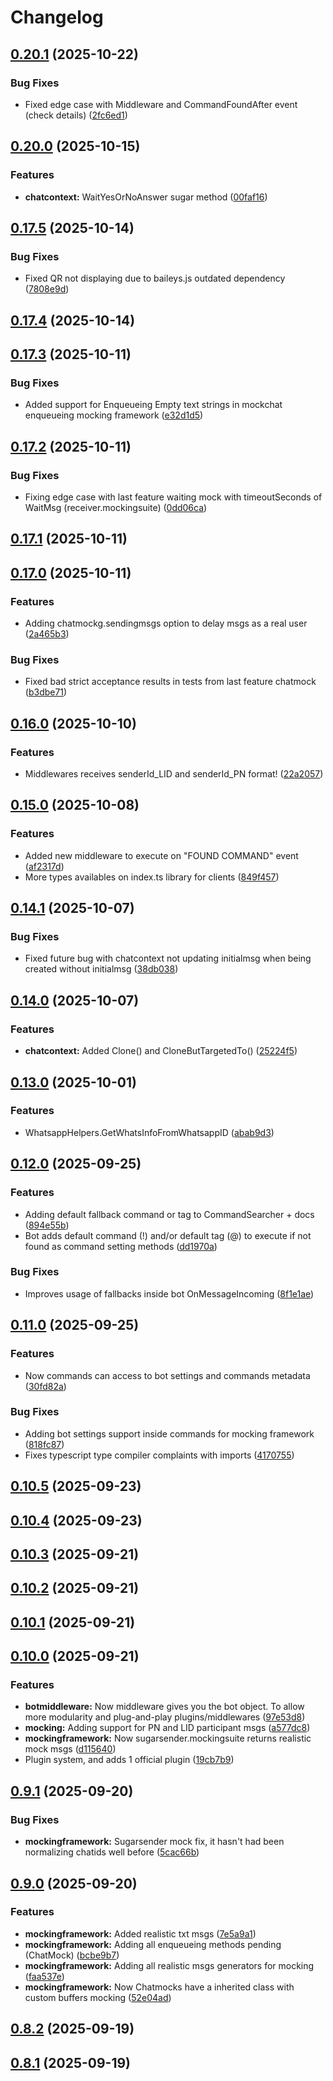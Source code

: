 # Changelog

## [0.20.1](https://github.com/KristanLaimon/WhatsBotCord.js/compare/v0.20.0...v0.20.1) (2025-10-22)

### Bug Fixes

* Fixed edge case with Middleware and CommandFoundAfter event (check details) ([2fc6ed1](https://github.com/KristanLaimon/WhatsBotCord.js/commit/2fc6ed17856d8647ee8fd698832cc7600bb95776))

## [0.20.0](https://github.com/KristanLaimon/WhatsBotCord.js/compare/v0.17.5...v0.20.0) (2025-10-15)

### Features

- **chatcontext:** WaitYesOrNoAnswer sugar method ([00faf16](https://github.com/KristanLaimon/WhatsBotCord.js/commit/00faf164ad9e64ace633b4963051a39312a22e75))

## [0.17.5](https://github.com/KristanLaimon/WhatsBotCord.js/compare/v0.17.4...v0.17.5) (2025-10-14)

### Bug Fixes

- Fixed QR not displaying due to baileys.js outdated dependency ([7808e9d](https://github.com/KristanLaimon/WhatsBotCord.js/commit/7808e9d6889f1bcb616f39d79918adaf7b7d8282))

## [0.17.4](https://github.com/KristanLaimon/WhatsBotCord.js/compare/v0.17.3...v0.17.4) (2025-10-14)

## [0.17.3](https://github.com/KristanLaimon/WhatsBotCord.js/compare/v0.17.2...v0.17.3) (2025-10-11)

### Bug Fixes

- Added support for Enqueueing Empty text strings in mockchat enqueueing mocking framework ([e32d1d5](https://github.com/KristanLaimon/WhatsBotCord.js/commit/e32d1d59a8ab7c36a447ddeb0c0576b8614df5ef))

## [0.17.2](https://github.com/KristanLaimon/WhatsBotCord.js/compare/v0.17.1...v0.17.2) (2025-10-11)

### Bug Fixes

- Fixing edge case with last feature waiting mock with timeoutSeconds of WaitMsg (receiver.mockingsuite) ([0dd06ca](https://github.com/KristanLaimon/WhatsBotCord.js/commit/0dd06cae08e0fbb65d2b424ad34164fc92673fc5))

## [0.17.1](https://github.com/KristanLaimon/WhatsBotCord.js/compare/v0.17.0...v0.17.1) (2025-10-11)

## [0.17.0](https://github.com/KristanLaimon/WhatsBotCord.js/compare/v0.16.0...v0.17.0) (2025-10-11)

### Features

- Adding chatmockg.sendingmsgs option to delay msgs as a real user ([2a465b3](https://github.com/KristanLaimon/WhatsBotCord.js/commit/2a465b3dbca0bb62c487f7165c3693e1bfa90d39))

### Bug Fixes

- Fixed bad strict acceptance results in tests from last feature chatmock ([b3dbe71](https://github.com/KristanLaimon/WhatsBotCord.js/commit/b3dbe71c14c6c2501eb6d7a0abced372811e688b))

## [0.16.0](https://github.com/KristanLaimon/WhatsBotCord.js/compare/v0.15.0...v0.16.0) (2025-10-10)

### Features

- Middlewares receives senderId_LID and senderId_PN format! ([22a2057](https://github.com/KristanLaimon/WhatsBotCord.js/commit/22a2057197b74f5717ac7d67776f6af787529302))

## [0.15.0](https://github.com/KristanLaimon/WhatsBotCord.js/compare/v0.14.1...v0.15.0) (2025-10-08)

### Features

- Added new middleware to execute on "FOUND COMMAND" event ([af2317d](https://github.com/KristanLaimon/WhatsBotCord.js/commit/af2317d36cda52991f34db159f39851a93533b10))
- More types availables on index.ts library for clients ([849f457](https://github.com/KristanLaimon/WhatsBotCord.js/commit/849f457023216c38d545a5da2bd8e9e98f09e4c9))

## [0.14.1](https://github.com/KristanLaimon/WhatsBotCord.js/compare/v0.14.0...v0.14.1) (2025-10-07)

### Bug Fixes

- Fixed future bug with chatcontext not updating initialmsg when being created without initialmsg ([38db038](https://github.com/KristanLaimon/WhatsBotCord.js/commit/38db038e65e86311e02266731f9224f71184c8c8))

## [0.14.0](https://github.com/KristanLaimon/WhatsBotCord.js/compare/v0.13.0...v0.14.0) (2025-10-07)

### Features

- **chatcontext:** Added Clone() and CloneButTargetedTo() ([25224f5](https://github.com/KristanLaimon/WhatsBotCord.js/commit/25224f5d1773d174335a5c6d107a9eb1429cff30))

## [0.13.0](https://github.com/KristanLaimon/WhatsBotCord.js/compare/v0.12.0...v0.13.0) (2025-10-01)

### Features

- WhatsappHelpers.GetWhatsInfoFromWhatsappID ([abab9d3](https://github.com/KristanLaimon/WhatsBotCord.js/commit/abab9d37bc36272dd58ea1d7f0feef6d14b20463))

## [0.12.0](https://github.com/KristanLaimon/WhatsBotCord.js/compare/v0.11.0...v0.12.0) (2025-09-25)

### Features

- Adding default fallback command or tag to CommandSearcher + docs ([894e55b](https://github.com/KristanLaimon/WhatsBotCord.js/commit/894e55bbfc728047bf686e43e98c2c1af98801b6))
- Bot adds default command (!) and/or default tag (@) to execute if not found as command setting methods ([dd1970a](https://github.com/KristanLaimon/WhatsBotCord.js/commit/dd1970a4de803e5feec63cd85fad2e1e1fb7481e))

### Bug Fixes

- Improves usage of fallbacks inside bot OnMessageIncoming ([8f1e1ae](https://github.com/KristanLaimon/WhatsBotCord.js/commit/8f1e1ae1474e070fe0521302a3940d28ddfa1ea7))

## [0.11.0](https://github.com/KristanLaimon/WhatsBotCord.js/compare/v0.10.5...v0.11.0) (2025-09-25)

### Features

- Now commands can access to bot settings and commands metadata ([30fd82a](https://github.com/KristanLaimon/WhatsBotCord.js/commit/30fd82af6e81f604c9edb39601272e1cf5cb6734))

### Bug Fixes

- Adding bot settings support inside commands for mocking framework ([818fc87](https://github.com/KristanLaimon/WhatsBotCord.js/commit/818fc87feae8e17fd92b4f3d54df0c9251219dda))
- Fixes typescript type compiler complaints with imports ([4170755](https://github.com/KristanLaimon/WhatsBotCord.js/commit/4170755bac84a7018df0b04c98a9b83e272a335f))

## [0.10.5](https://github.com/KristanLaimon/WhatsBotCord.js/compare/v0.10.4...v0.10.5) (2025-09-23)

## [0.10.4](https://github.com/KristanLaimon/WhatsBotCord.js/compare/v0.10.3...v0.10.4) (2025-09-23)

## [0.10.3](https://github.com/KristanLaimon/WhatsBotCord.js/compare/v0.10.2...v0.10.3) (2025-09-21)

## [0.10.2](https://github.com/KristanLaimon/WhatsBotCord.js/compare/v0.10.1...v0.10.2) (2025-09-21)

## [0.10.1](https://github.com/KristanLaimon/WhatsBotCord.js/compare/v0.10.0...v0.10.1) (2025-09-21)

## [0.10.0](https://github.com/KristanLaimon/WhatsBotCord.js/compare/v0.9.1...v0.10.0) (2025-09-21)

### Features

- **botmiddleware:** Now middleware gives you the bot object. To allow more modularity and plug-and-play plugins/middlewares ([97e53d8](https://github.com/KristanLaimon/WhatsBotCord.js/commit/97e53d8af7632fcbb14dddc742028d3f46afefa3))
- **mocking:** Adding support for PN and LID participant msgs ([a577dc8](https://github.com/KristanLaimon/WhatsBotCord.js/commit/a577dc85ae1152bd367b981a6a2c8f78641668ff))
- **mockingframework:** Now sugarsender.mockingsuite returns realistic mock msgs ([d115640](https://github.com/KristanLaimon/WhatsBotCord.js/commit/d1156402c13026d6f2695f24a234a153d7539382))
- Plugin system, and adds 1 official plugin ([19cb7b9](https://github.com/KristanLaimon/WhatsBotCord.js/commit/19cb7b9bfc46246c9b23b8b499624cda4b9f9f2b))

## [0.9.1](https://github.com/KristanLaimon/WhatsBotCord.js/compare/v0.9.0...v0.9.1) (2025-09-20)

### Bug Fixes

- **mockingframework:** Sugarsender mock fix, it hasn't had been normalizing chatids well before ([5cac66b](https://github.com/KristanLaimon/WhatsBotCord.js/commit/5cac66bde34c862d17433ca3ecfdfe13a3f51b46))

## [0.9.0](https://github.com/KristanLaimon/WhatsBotCord.js/compare/v0.8.1...v0.9.0) (2025-09-20)

### Features

- **mockingframework:** Added realistic txt msgs ([7e5a9a1](https://github.com/KristanLaimon/WhatsBotCord.js/commit/7e5a9a1682c98197a5a420774138203026af6f4c))
- **mockingframework:** Adding all enqueueing methods pending (ChatMock) ([bcbe9b7](https://github.com/KristanLaimon/WhatsBotCord.js/commit/bcbe9b7b73f9b760a79cf99086c445c9369c5b43))
- **mockingframework:** Adding all realistic msgs generators for mocking ([faa537e](https://github.com/KristanLaimon/WhatsBotCord.js/commit/faa537eae7635d7df81fd9dcfb05eb9cccddeb4e))
- **mockingframework:** Now Chatmocks have a inherited class with custom buffers mocking ([52e04ad](https://github.com/KristanLaimon/WhatsBotCord.js/commit/52e04ad29b6b41a9b6c5cd13ae132ae0b5f5d8e4))

## [0.8.2](https://github.com/KristanLaimon/WhatsBotCord.js/compare/v0.8.1...v0.8.2) (2025-09-19)

## [0.8.1](https://github.com/KristanLaimon/WhatsBotCord.js/compare/v0.1.1-beta.13...v0.8.1) (2025-09-19)
